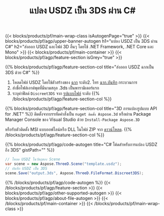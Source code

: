 ﻿---
title: แปลง USDZ เป็น 3DS ผ่าน C# 
description: แปลงไฟล์ USDZ และ 3D อื่นๆ โดยใช้ .NET API
url: /th/net/conversion/usdz-to-3ds/
family: 3d
platformtag: net
feature: conversion
informat: USDZ
outformat: 3DS
otherformats: OBJ PDF FBX RVM GLTF DRC ASE DXF 
---
{{< blocks/products/pf/main-wrap-class isAutogenPage="true" >}}
{{< blocks/products/pf/agp/upper-banner-autogen h1="แปลง USDZ เป็น 3DS ผ่าน C#" h2="ส่งออก USDZ และไฟล์ 3D อื่นๆ โดยใช้ .NET Framework, .NET Core และ Mono" >}}
{{< blocks/products/pf/main-container >}}
{{< blocks/products/pf/agp/feature-section isGrey="true" >}}

{{% blocks/products/pf/agp/feature-section-col title="ส่งออก USDZ ฉากเป็น 3DS ด้วย C#" %}}
1. โหลดไฟล์ USDZ โดยใช้ตัวสร้างของ [ฉาก](https://apireference.aspose.com/3d/net/aspose.threed/scene) ระดับ2. โทร [ฉาก.บันทึก](https://apireference.aspose.com/3d/net/aspose.threed/scene/methods/save/index) กระบวนการ
3. ส่งชื่อไฟล์เอาต์พุตที่มีนามสกุล .3ds เป็นพารามิเตอร์แรก
4. ระบุค่าฟิลด์ `Discreet3DS` จาก [รูปแบบไฟล์](https://apireference.aspose.com/3d/net/aspose.threed/fileformat/fields/index) ระดับ
{{% /blocks/products/pf/agp/feature-section-col %}}

{{% blocks/products/pf/agp/feature-section-col title="3D การแปลงรูปแบบ API for .NET" %}}
ติดตั้งจากบรรทัดคำสั่งเป็น ```nuget ติดตั้ง Aspose.3d``` หรือผ่าน Package Manager Console ของ Visual Studio ด้วย ```Install-Package Aspose.3D```

หรือรับตัวติดตั้ง MSI แบบออฟไลน์หรือ DLL ในไฟล์ ZIP จาก [ดาวน์โหลด](https://downloads.aspose.com/3d/net).
{{% /blocks/products/pf/agp/feature-section-col %}}

{{% blocks/products/pf/agp/code-autogen title="C# โค้ดสำหรับการแปลง USDZ ถึง 3DS" gistPath="" %}}
```cs
// โหลด USDZ ในวัตถุของ Scene 
var scene = new Aspose.ThreeD.Scene("template.usdz");
// บันทึก USDZ เป็น 3DS 
scene.Save("output.3ds", Aspose.ThreeD.FileFormat.Discreet3DS);

```
{{% /blocks/products/pf/agp/code-autogen %}}
{{< /blocks/products/pf/agp/feature-section >}}
{{< blocks/products/pf/agp/other-supported-autogen >}}
{{< blocks/products/pf/agp/about-file-autogen >}}
{{< /blocks/products/pf/main-container >}}
{{< /blocks/products/pf/main-wrap-class >}}